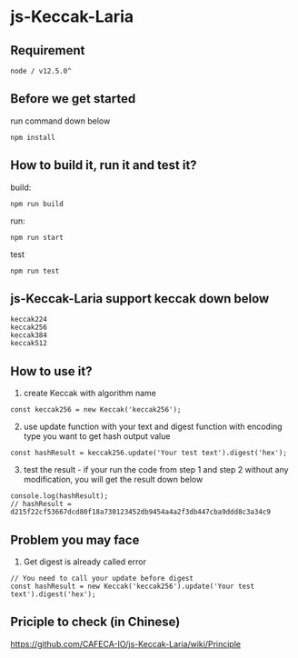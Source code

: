 # js-Keccak-Laria

## Requirement
```
node / v12.5.0^
```
## Before we get started
run command down below
```
npm install
```
## How to build it, run it and test it?
build:
```
npm run build
```
run:
```
npm run start
```
test
```
npm run test
```
## js-Keccak-Laria support keccak down below
```
keccak224
keccak256
keccak384
keccak512
```
## How to use it?
1. create Keccak with algorithm name
```
const keccak256 = new Keccak('keccak256');
```
2. use update function with your text and digest function with encoding type you want to get hash output value
```
const hashResult = keccak256.update('Your test text').digest('hex');
```
3. test the result - if your run the code from step 1 and step 2 without any modification, you will get the result down below
```
console.log(hashResult);
// hashResult = d215f22cf53667dcd80f18a730123452db9454a4a2f3db447cba9ddd8c3a34c9
```
## Problem you may face
1. Get digest is already called error
```
// You need to call your update before digest
const hashResult = new Keccak('keccak256').update('Your test text').digest('hex');
```
## Priciple to check (in Chinese)
https://github.com/CAFECA-IO/js-Keccak-Laria/wiki/Principle
